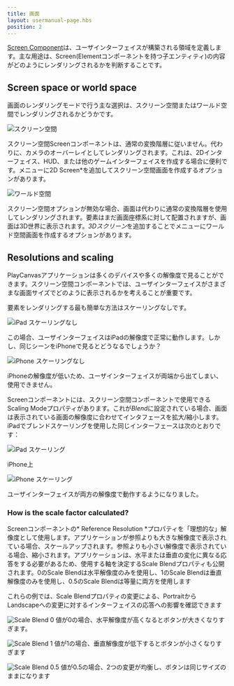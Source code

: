 ```yaml
---
title: 画面
layout: usermanual-page.hbs
position: 2
---
```


[Screen Component][1]は、ユーザインターフェイスが構築される領域を定義します。主な用途は、Screen(Elementコンポーネントを持つ子エンティティ)の内容がどのようにレンダリングされるかを判断することです。

## Screen space or world space

画面のレンダリングモードで行う主な選択は、スクリーン空間またはワールド空間でレンダリングされるかどうかです。

![スクリーン空間][2]

スクリーン空間Screenコンポーネントは、通常の変換階層に従いません。代わりに、カメラのオーバーレイとしてレンダリングされます。これは、2Dインターフェイス、HUD、または他のゲームインターフェイスを作成する場合に便利です。メニューに2D Screen*を追加してスクリーン空間画面を作成するオプションがあります。

![ワールド空間][3]

スクリーン空間オプションが無効な場合、画面は代わりに通常の変換階層を使用してレンダリングされます。要素はまだ画面座標系に対して配置されますが、画面は3D世界に表示されます。*3Dスクリーン*を追加することでメニューにワールド空間画面を作成するオプションがあります。

## Resolutions and scaling

PlayCanvasアプリケーションは多くのデバイスや多くの解像度で見ることができます。スクリーン空間コンポーネントでは、ユーザインターフェイスがさまざまな画面サイズでどのように表示されるかを考えることが重要です。

要素をレンダリングする最も簡単な方法はスケーリングなしです。

![iPad スケーリングなし][4]

この場合、ユーザインターフェイスはiPadの解像度で正常に動作します。しかし、同じシーンをiPhoneで見るとどうなるでしょうか？

![iPhone スケーリングなし][6]

iPhoneの解像度が低いため、ユーザインターフェイスが両端から出てしまい、使用できません。

Screenコンポーネントには、スクリーン空間コンポーネントで使用できるScaling Modeプロパティがあります。これが*Blend*に設定されている場合、画面は表示されている画面の解像度に合わせてインタフェースを拡大/縮小します。iPadでブレンドスケーリングを使用した同じインターフェースは次のとおりです：

![iPad スケーリング][5]

iPhone上

![iPhone スケーリング][7]

ユーザインターフェイスが両方の解像度で動作するようになりました。

### How is the scale factor calculated?

Screenコンポーネントの* Reference Resolution *プロパティを「理想的な」解像度として使用します。アプリケーションが参照よりも大きな解像度で表示されている場合、スケールアップされます。参照よりも小さい解像度で表示されている場合、縮小されます。アプリケーションは、水平または垂直の変化に異なる応答をする必要があるため、使用する軸を決定するScale Blendプロパティも公開されます。0のScale Blendは水平解像度のみを使用し、1のScale Blendは垂直解像度のみを使用し、0.5のScale Blendは等量に両方を使用します

これらの例では、Scale Blendプロパティの変更による、PortraitからLandscapeへの変更に対するインターフェイスの応答への影響を確認できます

![Scale Blend 0][8]
値が0の場合、水平解像度が高くなるとボタンが大きくなりすぎます。

![Scale Blend 1][10]
値が1の場合、垂直解像度が低下するとボタンが小さくなりすぎます

![Scale Blend 0.5][9]
値が0.5の場合、2つの変更が均衡し、ボタンは同じサイズのままになります


[1]: /user-manual/packs/components/screen
[2]: /images/user-manual/user-interface/screens/screen-space-viewport.png
[3]: /images/user-manual/user-interface/screens/world-space-viewport.png
[4]: /images/user-manual/user-interface/screens/ipad-no-scaling.png
[5]: /images/user-manual/user-interface/screens/ipad-scaling.png
[6]: /images/user-manual/user-interface/screens/iphone-no-scaling.png
[7]: /images/user-manual/user-interface/screens/iphone-scaling.png
[8]: /images/user-manual/user-interface/screens/scale-blend-0.png
[9]: /images/user-manual/user-interface/screens/scale-blend-0.5.png
[10]: /images/user-manual/user-interface/screens/scale-blend-1.png

